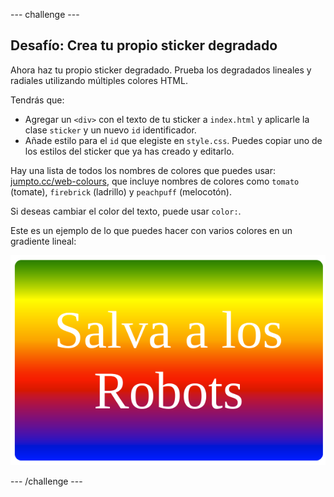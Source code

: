 --- challenge ---

## Desafío: Crea tu propio sticker degradado

Ahora haz tu propio sticker degradado. Prueba los degradados lineales y radiales utilizando múltiples colores HTML.

Tendrás que:

+ Agregar un `<div>` con el texto de tu sticker a `index.html` y aplicarle la clase `sticker` y un nuevo `id` identificador.
+ Añade estilo para el `id` que elegiste en `style.css`. Puedes copiar uno de los estilos del sticker que ya has creado y editarlo. 

Hay una lista de todos los nombres de colores que puedes usar: [jumpto.cc/web-colours](http://jumpto.cc/web-colours), que incluye nombres de colores como `tomato` (tomate), `firebrick` (ladrillo) y `peachpuff` (melocotón).

Si deseas cambiar el color del texto, puede usar `color:`.

Este es un ejemplo de lo que puedes hacer con varios colores en un gradiente lineal:

![captura de pantalla](images/stickers-save-robots.png)

--- /challenge ---